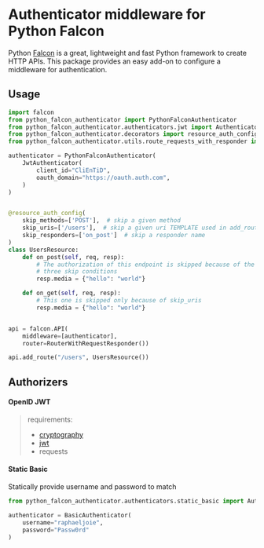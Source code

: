 # Authenticator middleware for Python Falcon

Python [Falcon](https://falcon.readthedocs.io/en/stable/) is a great, lightweight and fast Python framework to create
HTTP APIs. This package provides an easy add-on to configure a middleware for authentication.

## Usage
```python
import falcon
from python_falcon_authenticator import PythonFalconAuthenticator
from python_falcon_authenticator.authenticators.jwt import Authenticator as JwtAuthenticator
from python_falcon_authenticator.decorators import resource_auth_config
from python_falcon_authenticator.utils.route_requests_with_responder import RouterWithRequestResponder

authenticator = PythonFalconAuthenticator(
    JwtAuthenticator(
        client_id="CliEnTiD",
        oauth_domain="https://oauth.auth.com",
    )
)


@resource_auth_config(
    skip_methods=['POST'],  # skip a given method
    skip_uris=['/users'],  # skip a given uri TEMPLATE used in add_route())
    skip_responders=['on_post']  # skip a responder name
)
class UsersResource:
    def on_post(self, req, resp):
        # The authorization of this endpoint is skipped because of the
        # three skip conditions
        resp.media = {"hello": "world"}

    def on_get(self, req, resp):
        # This one is skipped only because of skip_uris
        resp.media = {"hello": "world"}


api = falcon.API(
    middleware=[authenticator],
    router=RouterWithRequestResponder())

api.add_route("/users", UsersResource())
```

## Authorizers

#### OpenID JWT
> requirements:
> * [cryptography](https://pypi.org/project/cryptography/)
> * [jwt](https://pypi.org/project/jwt/)
> * requests

#### Static Basic
Statically provide username and password to match
```py
from python_falcon_authenticator.authenticators.static_basic import Authenticator as BasicAuthenticator

authenticator = BasicAuthenticator(
    username="raphaeljoie",
    password="Passw0rd"
)
```
